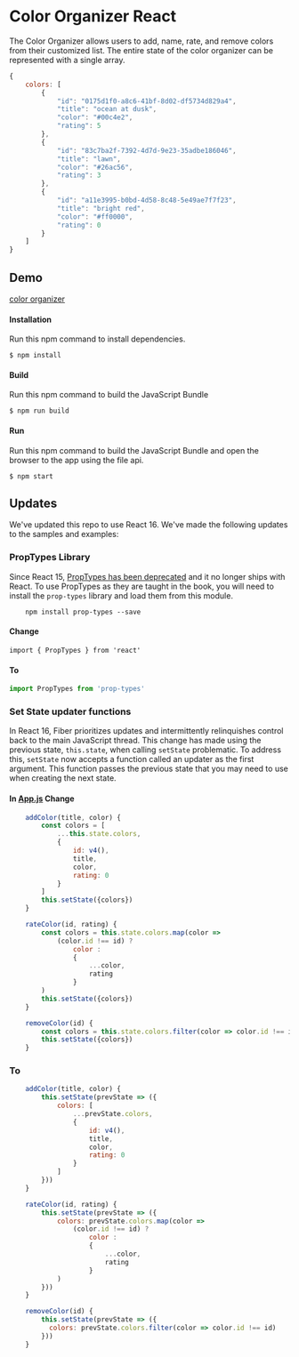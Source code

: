 Color Organizer React
=====================
The Color Organizer allows users to add, name, rate, and remove colors from their customized list. The entire state of
the color organizer can be represented with a single array.

```javascript
{
    colors: [
        {
            "id": "0175d1f0-a8c6-41bf-8d02-df5734d829a4",
            "title": "ocean at dusk",
            "color": "#00c4e2",
            "rating": 5
        },
        {
            "id": "83c7ba2f-7392-4d7d-9e23-35adbe186046",
            "title": "lawn",
            "color": "#26ac56",
            "rating": 3
        },
        {
            "id": "a11e3995-b0bd-4d58-8c48-5e49ae7f7f23",
            "title": "bright red",
            "color": "#ff0000",
            "rating": 0
        }
    ]
}
```

Demo
-------------
[color organizer](https://rawgit.com/MoonHighway/learning-react/master/chapter-06/color-organizer/dist/index.html)


#### Installation
Run this npm command to install dependencies.
```
$ npm install
```

#### Build
Run this npm command to build the JavaScript Bundle
```
$ npm run build
```

#### Run
Run this npm command to build the JavaScript Bundle and open the browser to the app using the file api.
```
$ npm start
```

Updates
-------------
We've updated this repo to use React 16. We've made the following updates to the
samples and examples:

### PropTypes Library
Since React 15, [PropTypes has been deprecated](https://facebook.github.io/react/blog/2017/04/07/react-v15.5.0.html)
and it no longer ships with React. To use PropTypes as they are taught in the book,
you will need to install the `prop-types` library and load them from this module.

```
    npm install prop-types --save
```

#### Change
```
import { PropTypes } from 'react'
```

#### To
```javascript
import PropTypes from 'prop-types'
````

### Set State updater functions
In React 16, Fiber prioritizes updates and intermittently relinquishes control back
to the main JavaScript thread. This change has made using the previous state, `this.state`,
when calling `setState` problematic. To address this, `setState` now accepts a function called
an updater as the first argument. This function passes the previous state that you may
need to use when creating the next state.

#### In [App.js](https://github.com/MoonHighway/learning-react/blob/master/chapter-06/color-organizer/src/components/App.js) Change
```javascript
    addColor(title, color) {
        const colors = [
            ...this.state.colors,
            {
                id: v4(),
                title,
                color,
                rating: 0
            }
        ]
        this.setState({colors})
    }

    rateColor(id, rating) {
        const colors = this.state.colors.map(color =>
            (color.id !== id) ?
                color :
                {
                    ...color,
                    rating
                }
        )
        this.setState({colors})
    }

    removeColor(id) {
        const colors = this.state.colors.filter(color => color.id !== id)
        this.setState({colors})
    }
```


### To
```javascript
    addColor(title, color) {
        this.setState(prevState => ({
            colors: [
                ...prevState.colors,
                {
                    id: v4(),
                    title,
                    color,
                    rating: 0
                }
            ]
        }))
    }

    rateColor(id, rating) {
        this.setState(prevState => ({
            colors: prevState.colors.map(color =>
                (color.id !== id) ?
                    color :
                    {
                        ...color,
                        rating
                    }
            )
        }))
    }

    removeColor(id) {
        this.setState(prevState => ({
          colors: prevState.colors.filter(color => color.id !== id)
        }))
    }
```
